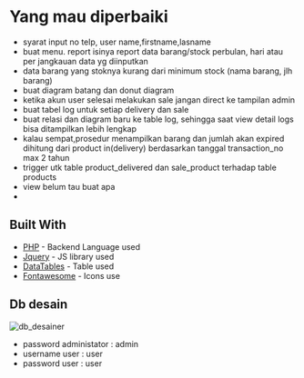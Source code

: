 # Yang mau diperbaiki
  * syarat input no telp, user name,firstname,lasname
  * buat menu. report isinya report data barang/stock perbulan, hari atau per jangkauan data yg diinputkan
  * data barang yang stoknya kurang dari minimum stock (nama barang, jlh barang)
  * buat diagram batang dan donut diagram
  * ketika akun user selesai melakukan sale jangan direct ke tampilan admin
  * buat tabel log untuk setiap delivery dan sale
  * buat relasi dan diagram baru ke table log, sehingga saat view detail logs bisa ditampilkan lebih lengkap
  * kalau sempat,prosedur menampilkan barang dan jumlah akan expired dihitung dari product in(delivery) berdasarkan tanggal transaction_no max 2 tahun
  * trigger utk table product_delivered dan sale_product terhadap table products 
  * view belum tau buat apa
  *


    
## Built With

* [PHP](https://codeigniter.com/) - Backend Language used
* [Jquery](https://jquery.com/) - JS library used
* [DataTables](https://datatables.net/) - Table used
* [Fontawesome](https://fontawesome.com/) - Icons use

## Db desain
 ![db_desainer](https://user-images.githubusercontent.com/89272004/206255505-e3126029-c361-408e-8d80-50db4674fa01.png)

* password administator : admin
* username user : user
* password user : user
